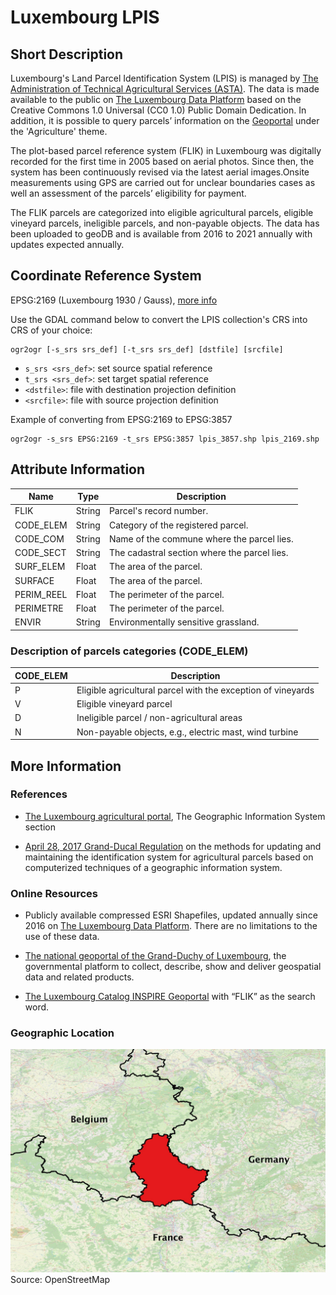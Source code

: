 # Luxembourg LPIS

## Short Description  

Luxembourg's Land Parcel Identification System (LPIS) is managed by [The Administration of Technical Agricultural Services (ASTA)](https://mavpc.gouvernement.lu/fr/administrations/asta.html). The data is made available to the public on [The Luxembourg Data Platform](https://data.public.lu/fr/datasets/referentiel-des-parcelles-flik/) based on the Creative Commons 1.0 Universal (CC0 1.0) Public Domain Dedication. In addition, it is possible to query parcels’ information on the [Geoportal](http://agriculture.geoportail.lu/) under the 'Agriculture' theme.

The plot-based parcel reference system (FLIK) in Luxembourg was digitally recorded for the first time in 2005 based on aerial photos. Since then, the system has been continuously revised via the latest aerial images.Onsite measurements using GPS are carried out for unclear boundaries cases as well an assessment of the parcels’ eligibility for payment.

The FLIK parcels are categorized into eligible agricultural parcels, eligible vineyard parcels, ineligible parcels, and non-payable objects. The data has been uploaded to geoDB and is available from 2016 to 2021 annually with updates expected annually. 

## Coordinate Reference System
EPSG:2169 (Luxembourg 1930 / Gauss), [more info](http://epsg.io/2169)  


Use the GDAL command below to convert the LPIS collection's CRS into CRS of your choice:

```
ogr2ogr [-s_srs srs_def] [-t_srs srs_def] [dstfile] [srcfile]
```
- `s_srs <srs_def>`: set source spatial reference
- `t_srs <srs_def>`: set target spatial reference
- `<dstfile>`: file with destination projection definition
- `<srcfile>`: file with source projection definition

Example of converting  from EPSG:2169 to EPSG:3857 
```
ogr2ogr -s_srs EPSG:2169 -t_srs EPSG:3857 lpis_3857.shp lpis_2169.shp
```

## Attribute Information
<table>
  <thead>
    <tr>
      <th>Name</th>
      <th>Type </th>
      <th>Description</th>
    </tr>
  </thead>
  <tbody>
    <tr>
      <td>FLIK</td>
      <td >String</td>
      <td>Parcel's record number.</td>
    </tr>
    <tr>
      <td>CODE_ELEM</td>
      <td >String </td>
      <td>Category of the registered parcel.</td>
    </tr>
    <tr>
      <td>CODE_COM</td>
      <td >String </td>
      <td>Name of the commune where the parcel lies.</td>
    </tr>
    <tr>
      <td>CODE_SECT</td>
      <td >String </td>
      <td >The cadastral section where the parcel lies.</td>
    </tr>
    <tr>
      <td>SURF_ELEM</td>
      <td >Float </td>
      <td>The area of the parcel.</td>
    </tr>
    <tr>
      <td>SURFACE</td>
      <td >Float </td>
      <td>The area of the parcel.</td>
    </tr>
    <tr>
      <td>PERIM_REEL</td>
      <td >Float </td>
      <td>The perimeter of the parcel.</td>
    </tr>
    <tr>
      <td>PERIMETRE</td>
      <td >Float </td>
      <td>The perimeter of the parcel.</td>
    </tr>
    <tr>
      <td>ENVIR</td>
      <td >String</td>
      <td>Environmentally sensitive grassland.</td>
    </tr>
  </tbody>
</table>    


### Description of parcels categories (CODE_ELEM)
| CODE_ELEM | Description |
|---|---|
|P|Eligible agricultural parcel with the exception of vineyards|
|V|Eligible vineyard parcel|
|D|Ineligible parcel / non-agricultural areas|
|N|Non-payable objects, e.g., electric mast, wind turbine|

## More Information

### References  

- [The Luxembourg agricultural portal](https://agriculture.public.lu/de/betriebsfuhrung/gis.html), The Geographic Information System section

- [April 28, 2017 Grand-Ducal Regulation](http://legilux.public.lu/eli/etat/leg/rgd/2017/04/28/a490/jo) on the methods for updating and maintaining the identification system for agricultural parcels based on computerized techniques of a geographic information system.   

### Online Resources    

- Publicly available compressed ESRI Shapefiles, updated annually since 2016 on  [The Luxembourg Data Platform](https://data.public.lu/fr/datasets/referentiel-des-parcelles-flik/). There are no limitations to the use of these data.   

- [The national geoportal of the Grand-Duchy of Luxembourg](https://map.geoportail.lu/theme/agriculture?lang=en&version=3&zoom=10&X=667917&Y=6394482&rotation=0&layers=1637&opacities=1&bgLayer=orthogr_2013_global), the governmental platform to collect, describe, show and deliver geospatial data and related products. 

- [The Luxembourg Catalog INSPIRE Geoportal](https://catalog.inspire.geoportail.lu/geonetwork/srv/eng/catalog.search#/home) with “FLIK” as the search word.

### Geographic Location
![geographic location](lu_geographic_location.png)
Source: OpenStreetMap

